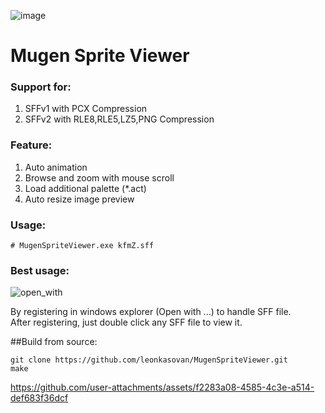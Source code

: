 ![image](https://github.com/user-attachments/assets/15391a55-fb70-43fe-adc3-87f088a0ff04)

# Mugen Sprite Viewer

### Support for:
1. SFFv1 with PCX Compression
2. SFFv2 with RLE8,RLE5,LZ5,PNG Compression

### Feature:
1. Auto animation
2. Browse and zoom with mouse scroll
3. Load additional palette (*.act)
4. Auto resize image preview

### Usage:
```
# MugenSpriteViewer.exe kfmZ.sff
```

### Best usage:
![open_with](https://github.com/user-attachments/assets/8592d06d-8931-478a-8afb-167b82e8c7f3)

By registering in windows explorer (Open with ...) to handle SFF file.  
After registering, just double click any SFF file to view it.  

##Build from source:
```
git clone https://github.com/leonkasovan/MugenSpriteViewer.git
make
```

https://github.com/user-attachments/assets/f2283a08-4585-4c3e-a514-def683f36dcf


